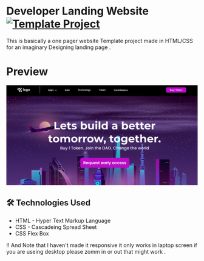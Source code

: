 # Developer Landing Website [![Template Project](https://img.shields.io/badge/Template-Project-red)](http://www.gnu.org/licenses/a )   

This is basically a one pager website Template project made in HTML/CSS for an imaginary Designing landing page .



# Preview
 ![Developer landing page](assets/thumbnail.png)

## 🛠 Technologies Used
  - HTML - Hyper Text Markup Language
  - CSS - Cascadeing Spread Sheet
  - CSS Flex Box
 
 
 !! And Note that I haven't made it responsive it only works in laptop screen if you are useing desktop please zomm in or out that might work .
 

